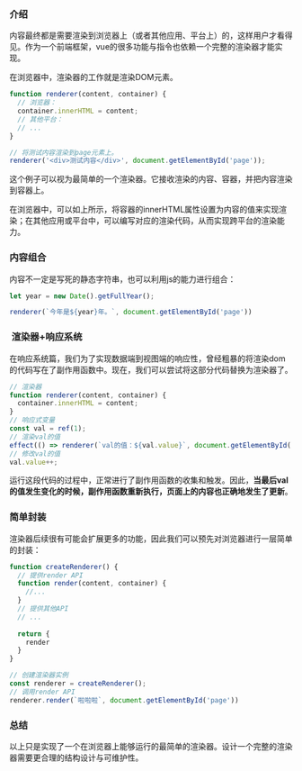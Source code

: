 
### 介绍

内容最终都是需要渲染到浏览器上（或者其他应用、平台上）的，这样用户才看得见。作为一个前端框架，vue的很多功能与指令也依赖一个完整的渲染器才能实现。

在浏览器中，渲染器的工作就是渲染DOM元素。

```js
function renderer(content, container) {
  // 浏览器：
  container.innerHTML = content;
  // 其他平台：
  // ...
}

// 将测试内容渲染到page元素上。
renderer('<div>测试内容</div>', document.getElementById('page'));
```

这个例子可以视为最简单的一个渲染器。它接收渲染的内容、容器，并把内容渲染到容器上。

在浏览器中，可以如上所示，将容器的innerHTML属性设置为内容的值来实现渲染；在其他应用或平台中，可以编写对应的渲染代码，从而实现跨平台的渲染能力。

### 内容组合

内容不一定是写死的静态字符串，也可以利用js的能力进行组合：

```js
let year = new Date().getFullYear();

renderer(`今年是${year}年。`, document.getElementById('page'))
```

###  渲染器+响应系统

在响应系统篇，我们为了实现数据端到视图端的响应性，曾经粗暴的将渲染dom的代码写在了副作用函数中。现在，我们可以尝试将这部分代码替换为渲染器了。

```js
// 渲染器
function renderer(content, container) {
  container.innerHTML = content;
}
// 响应式变量
const val = ref(1);
// 渲染val的值
effect(() => renderer(`val的值：${val.value}`, document.getElementById('page')))
// 修改val的值
val.value++;
```

运行这段代码的过程中，正常进行了副作用函数的收集和触发。因此，**当最后val的值发生变化的时候，副作用函数重新执行，页面上的内容也正确地发生了更新**。

### 简单封装

渲染器后续很有可能会扩展更多的功能，因此我们可以预先对浏览器进行一层简单的封装：

```js
function createRenderer() {
  // 提供render API
  function render(content, container) {
    //...
  }
  // 提供其他API
  // ...
  
  return {
    render
  }
}

// 创建渲染器实例
const renderer = createRenderer();
// 调用render API
renderer.render(`啦啦啦`, document.getElementById('page'))
```

### 总结

以上只是实现了一个在浏览器上能够运行的最简单的渲染器。设计一个完整的渲染器需要更合理的结构设计与可维护性。